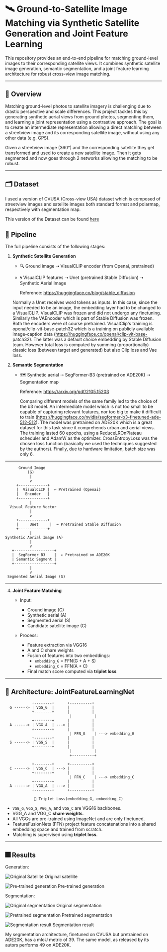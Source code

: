 # 🛰️ Ground-to-Satellite Image Matching via Synthetic Satellite Generation and Joint Feature Learning

This repository provides an end-to-end pipeline for matching ground-level images to their corresponding satellite views. 
It combines synthetic satellite image generation, semantic segmentation, and a joint feature learning architecture for robust cross-view image matching.

---

## 📌 Overview

Matching ground-level photos to satellite imagery is challenging due to drastic perspective and scale differences. 
This project tackles this by generating synthetic aerial views from ground photos, segmenting them, and learning a joint representation using a contrastive approach.
The goal is to create an intermediate representation allowing a direct matching between a streetview image and its corresponding satellite image, without using any other data (e.g. GPS).

Given a streetview image (360°) and the corresponding satellite they get transformed and used to create a new satellite image. Then it gets segmented and now goes through 2 networks allowing the matching to be robust.

---

## 🗂️ Dataset

I used a version of CVUSA (Cross-view USA) dataset which is composed of streetview images and satellite images both standard format and polarmap, respectively with segmentation map.

This version of the Dataset can be found [here](https://drive.google.com/file/d/1c1hKJ7xBV4LbGcdQdotpHg-S18BRQ_Vy/view)

## 🧭 Pipeline

The full pipeline consists of the following stages:

1. **Synthetic Satellite Generation**  
   - 🔍 Ground image ➝ VisualCLIP encoder (from Openai, pretrained)
   - 🌀 VisualCLIP features ➝ Unet (pretrained Stable Diffusion) ➝ Synthetic Aerial Image
     
       Reference: https://huggingface.co/blog/stable_diffusion
   
   Normally a Unet receives word tokens as inputs. In this case, since the input needed to be an image, the embedding layer had to be changed to a VisualCLIP.
   VisualCLIP was frozen and did not undergo any finetuning. Similarly the VAEncoder which is part of Stable Diffusion was frozen.
   Both the encoders were of course pretrained. VisualClip's training is openai/clip-vit-base-patch32 which is a training on publicly available image-caption data (https://huggingface.co/openai/clip-vit-base-       patch32).
   The latter was a default choice embedding by Stable Diffusion team. 
   However total loss is computed by summing (proportionally) classic loss (between target and generated) but also Clip loss and Vae loss.

3. **Semantic Segmentation**  
   - 🗺️ Synthetic aerial ➝ SegFormer-B3 (pretrained on ADE20K) ➝ Segmentation map
     
     Reference: https://arxiv.org/pdf/2105.15203

     Comparing different models of the same family led to the choice of the b3 model. An intermediate model which is not too small to be capable of capturing relevant features,
     nor too big to make it difficult to train (https://huggingface.co/nvidia/segformer-b3-finetuned-ade-512-512). The model was pretrained on ADE20K which is a great dataset for this task since it comprehends        urban and aerial views. The training lasted 60 epochs, using a ReduceLROnPlateau scheduler and AdamW as the optimizer. CrossEntropyLoss was the chosen loss function (basically we used the techniques       suggested by the authors). Finally, due to hardware limitation, batch size was only 6.

---
          Ground Image
              (G)
               |
               v
         +-------------+
         |  VisualCLIP |  ← Pretrained (Openai)
         |   Encoder   |
         +-------------+
               |
      Visual Feature Vector
               |
               v
         +-------------+
         |     Unet     |  ← Pretrained Stable Diffusion
         +-------------+
               |
    Synthetic Aerial Image (A)
               |
               v
       +------------------+
       |  SegFormer B3    |  ← Pretrained on ADE20K
       | Semantic Segment |
       +------------------+
               |
               v
     Segmented Aerial Image (S)
     
---


4. **Joint Feature Matching**  
   - Input:  
     - Ground image (G)  
     - Synthetic aerial (A)  
     - Segmented aerial (S)  
     - Candidate satellite image (C)  

   - Process:  
     - Feature extraction via VGG16  
     - A and C share weights  
     - Fusion of features into two embeddings:  
       - `embedding_G` = FFN(G + A + S)  
       - `embedding_C` = FFN(A + C)  
     - Final match score computed via **triplet loss**

---

## 🧠 Architecture: JointFeatureLearningNet
                +--------+      +----------+
      G ------> | VGG_G  |      |          |
                +--------+      |          |
                                 |          |
                +--------+      |          |
      A ------> | VGG_A  | ---> |          |
                +--------+      |          |
                                 | FFN_G    | ---> embedding_G
                +--------+      |          |
      S ------> | VGG_S  |      |          |
                +--------+      |          |
                                 |          |
                                 +----------+

                +--------+      +----------+
      C ------> | VGG_C  | ---> |          |
                +--------+      |          |
                                 | FFN_C    | ---> embedding_C
                +--------+      |          |
      A ------> | VGG_A  | ---> |          |
                +--------+      +----------+

                 🔗 Triplet Loss(embedding_G, embedding_C)

- `VGG_G`, `VGG_S`, `VGG_A`, and `VGG_C` are VGG16 backbones.
- VGG_A and VGG_C **share weights**.
- All VGGs are pre-trained using ImageNet and are only finetuned.
- FeatureFusionNets (FFN) project feature concatenations into a shared embedding space and trained from scratch.
- Matching is supervised using **triplet loss**.

---
## 🎆 Results

Generation:

![Original Satellite](assets/input0000008.png)
Original satellite

![Pre-trained generation](assets/unet_pretrained.png)
Pre-trained generation

Segmentation:

![Original segmentation](assets/output0000029.png)
Original segmentation

![Pretrained segmentation](assets/seg_pretrained.png)
Pretrained segmentation

![Segmentation result](assets/seg_6_scelta.png)
Segmentation result

My segmentation architecture, finetuned on CVUSA but pretrained on ADE20K, has a mIoU metric of 39. The same model, as released by its autors performs 49 on ADE20K.
